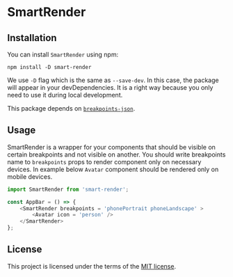 # SmartRender

## Installation

You can install `SmartRender` using npm:

`npm install -D smart-render`

We use `-D` flag which is the same as `--save-dev`. In this case, the package will appear in your devDependencies. It is a right way because you only need to use it during local development.

This package depends on [`breakpoints-json`](https://www.npmjs.com/package/breakpoints-json).

## Usage

SmartRender is a wrapper for your components that should be visible on certain breakpoints and not visible on another.
You should write breakpoints name to `breakpoints` props to render component only on necessary devices.
In example below `Avatar` component should be rendered only on mobile devices.

```js
import SmartRender from 'smart-render';

const AppBar = () => {
    <SmartRender breakpoints = 'phonePortrait phoneLandscape' >
        <Avatar icon = 'person' />
    </SmartRender>
};
```

## License

This project is licensed under the terms of the [MIT license](https://github.com/Lectrum/smart-render/blob/master/LICENSE).
